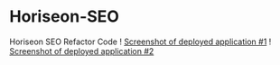 # Horiseon-SEO
Horiseon SEO Refactor Code
! [Screenshot of deployed application #1](https://user-images.githubusercontent.com/122543336/224073867-992ab85f-23d5-484f-9f72-c763f482b111.png)
! [Screenshot of deployed application #2](https://user-images.githubusercontent.com/122543336/224073943-614abcd5-9ffe-4469-98ce-1dc2c1423345.png)

